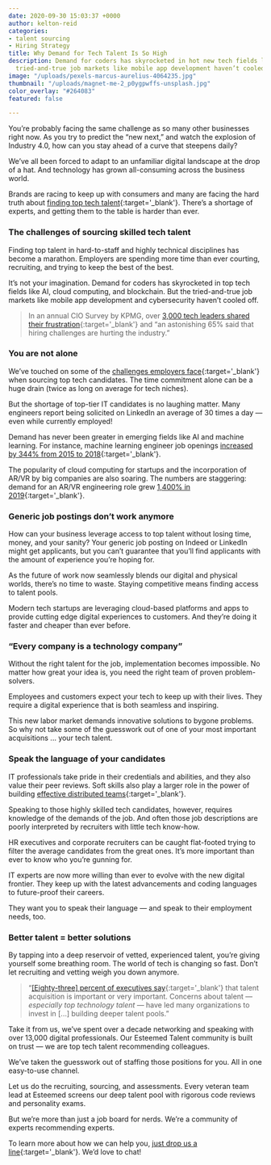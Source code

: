 ```yaml
---
date: 2020-09-30 15:03:37 +0000
author: kelton-reid
categories:
- talent sourcing
- Hiring Strategy
title: Why Demand for Tech Talent Is So High
description: Demand for coders has skyrocketed in hot new tech fields like AI. But
  tried-and-true job markets like mobile app development haven’t cooled off.
image: "/uploads/pexels-marcus-aurelius-4064235.jpg"
thumbnail: "/uploads/magnet-me-2_p0ygpwffs-unsplash.jpg"
color_overlay: "#264083"
featured: false

---
```

You’re probably facing the same challenge as so many other businesses right now. As you try to predict the “new next,” and watch the explosion of Industry 4.0, how can you stay ahead of a curve that steepens daily?

We’ve all been forced to adapt to an unfamiliar digital landscape at the drop of a hat. And technology has grown all-consuming across the business world.

Brands are racing to keep up with consumers and many are facing the hard truth about [finding top tech talent](https://esteemed.io/blog/2020/08/04/5-tips-to-find-a-web-developer-for-your-business/){:target='_blank'}. There’s a shortage of experts, and getting them to the table is harder than ever.

### The challenges of sourcing skilled tech talent

Finding top talent in hard-to-staff and highly technical disciplines has become a marathon. Employers are spending more time than ever courting, recruiting, and trying to keep the best of the best.

It’s not your imagination. Demand for coders has skyrocketed in top tech fields like AI, cloud computing, and blockchain. But the tried-and-true job markets like mobile app development and cybersecurity haven’t cooled off.

> In an annual CIO Survey by KPMG, over [3,000 tech leaders shared their frustration](https://www.monster.com/career-advice/article/tech-talent-gap-survey-0816){:target='_blank'} and “an astonishing 65% said that hiring challenges are hurting the industry.”

### You are not alone

We’ve touched on some of the [challenges employers face](https://esteemed.io/blog/2020/09/09/how-digital-talent-sourcing-can-help-you-avoid-bad-hires/){:target='_blank'} when sourcing top tech candidates. The time commitment alone can be a huge drain (twice as long on average for tech niches).

But the shortage of top-tier IT candidates is no laughing matter. Many engineers report being solicited on LinkedIn an average of 30 times a day — even while currently employed!

Demand has never been greater in emerging fields like AI and machine learning. For instance, machine learning engineer job openings [increased by 344% from 2015 to 2018](https://www.indeed.com/lead/best-jobs-2019){:target='_blank'}.

The popularity of cloud computing for startups and the incorporation of AR/VR by big companies are also soaring. The numbers are staggering: demand for an AR/VR engineering role grew [1,400% in 2019](https://medium.com/javarevisited/most-in-demand-tech-skills-for-2021-and-why-you-should-learn-them-c72efa4b62e2){:target='_blank'}.

### Generic job postings don’t work anymore

How can your business leverage access to top talent without losing time, money, and your sanity? Your generic job posting on Indeed or LinkedIn might get applicants, but you can’t guarantee that you’ll find applicants with the amount of experience you’re hoping for.

As the future of work now seamlessly blends our digital and physical worlds, there’s no time to waste. Staying competitive means finding access to talent pools.

Modern tech startups are leveraging cloud-based platforms and apps to provide cutting edge digital experiences to customers. And they’re doing it faster and cheaper than ever before.

### “Every company is a technology company”

Without the right talent for the job, implementation becomes impossible. No matter how great your idea is, you need the right team of proven problem-solvers.

Employees and customers expect your tech to keep up with their lives. They require a digital experience that is both seamless and inspiring.

This new labor market demands innovative solutions to bygone problems. So why not take some of the guesswork out of one of your most important acquisitions ... your tech talent.

### Speak the language of your candidates

IT professionals take pride in their credentials and abilities, and they also value their peer reviews. Soft skills also play a larger role in the power of building [effective distributed teams](https://esteemed.io/blog/2020/07/08/5-benefits-of-a-distributed-workforce/){:target='_blank'}.

Speaking to those highly skilled tech candidates, however, requires knowledge of the demands of the job. And often those job descriptions are poorly interpreted by recruiters with little tech know-how.

HR executives and corporate recruiters can be caught flat-footed trying to filter the average candidates from the great ones. It’s more important than ever to know who you’re gunning for.

IT experts are now more willing than ever to evolve with the new digital frontier. They keep up with the latest advancements and coding languages to future-proof their careers.

They want you to speak their language — and speak to their employment needs, too.

### Better talent = better solutions

By tapping into a deep reservoir of vetted, experienced talent, you’re giving yourself some breathing room. The world of tech is changing so fast. Don’t let recruiting and vetting weigh you down anymore.

> “[\[Eighty-three\] percent of executives say](https://www.payscale.com/compensation-today/2020/02/top-technology-skills){:target='_blank'} that talent acquisition is important or very important. Concerns about talent — _especially top technology talent_ — have led many organizations to invest in \[...\] building deeper talent pools.”

Take it from us, we’ve spent over a decade networking and speaking with over 13,000 digital professionals. Our Esteemed Talent community is built on trust — we are top tech talent recommending colleagues.

We’ve taken the guesswork out of staffing those positions for you. All in one easy-to-use channel.

Let us do the recruiting, sourcing, and assessments. Every veteran team lead at Esteemed screens our deep talent pool with rigorous code reviews and personality exams.

But we’re more than just a job board for nerds. We’re a community of experts recommending experts.

To learn more about how we can help you, [just drop us a line](https://esteemed.io/company/){:target='_blank'}. We’d love to chat!